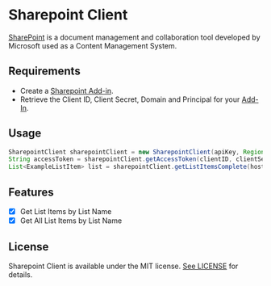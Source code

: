 # Sharepoint Client

[SharePoint](https://products.office.com/en-au/sharepoint/collaboration) is a document management and collaboration tool developed by Microsoft used as a Content Management System.

## Requirements

- Create a [Sharepoint Add-in](https://docs.microsoft.com/en-us/sharepoint/dev/sp-add-ins/creating-sharepoint-add-ins-that-use-low-trust-authorization).
- Retrieve the Client ID, Client Secret, Domain and Principal for your [Add-In](https://docs.microsoft.com/en-us/sharepoint/dev/sp-add-ins/authorization-code-oauth-flow-for-sharepoint-add-ins#authorization-code-oauth-flow-for-add-ins-that-request-permissions-on-the-fly).

## Usage

```java
SharepointClient sharepointClient = new SharepointClient(apiKey, Region.SEA);
String accessToken = sharepointClient.getAccessToken(clientID, clientSecret, realm, principal, targetHost);
List<ExampleListItem> list = sharepointClient.getListItemsComplete(host, site, list, accessToken, ExampleListItem.class);
```

## Features

- [X] Get List Items by List Name
- [X] Get All List Items by List Name

## License

Sharepoint Client is available under the MIT license. [See LICENSE](https://github.com/philip-bui/sharepoint-client/blob/master/LICENSE) for details.